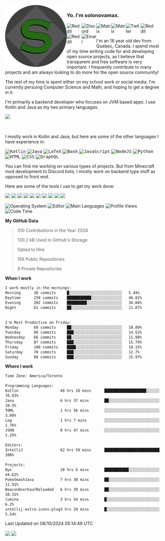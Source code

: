 <img align="left" alt="Avatar" width="200px" src="https://raw.githubusercontent.com/solonovamax/solonovamax/main/solonovamax-circle.png" />

### Yo. I'm solonovamax.

<a href="https://gitlab.com/solonovamax">
    <img align="left" alt="Reddit" width="48px" src="https://img.icons8.com/color/2x/gitlab.png">
</a>

<a href="https://discord.solonovamax.gay">
    <img align="left" alt="Discord" width="48px" src="https://img.icons8.com/color/2x/discord-logo.png">
</a>

<a href="https://matrix.to/#/@solonovamax:matrix.org?#gh-light-mode-only">
    <img align="left" alt="Matrix" width="48px" src="https://img.icons8.com/000000/material/2x/matrix-logo.png">
</a>
<a href="https://matrix.to/#/@solonovamax:matrix.org?#gh-dark-mode-only">
    <img align="left" alt="Matrix" width="48px" src="https://img.icons8.com/FFFFFF/material/2x/matrix-logo.png">
</a>

<a href="https://twitter.com/solonovamax">
    <img align="left" alt="Twitter" width="48px" src="https://img.icons8.com/color/2x/twitter.png">
</a>

<!-- <a href="https://twitch.tv/solonovamax">
    <img align="left" alt="Twitch" width="48px" src="https://img.icons8.com/color/2x/twitch.png">
</a> -->

<a href="https://reddit.com/u/solonovamax">
    <img align="left" alt="Reddit" width="48px" src="https://img.icons8.com/color/2x/reddit.png">
</a>

<a href="https://www.youtube.com/channel/UCTxCeyGu41WfEBT8mXpjHMA">
    <img align="left" alt="Reddit" width="48px" src="https://img.icons8.com/color/2x/youtube.png">
</a>

<a href="mailto:solonovamax@12oclockpoint.com">
    <img align="left" alt="Email" width="48px" src="https://img.icons8.com/fluency/2x/mail.png">
</a>

<!-- <a href="https://open.spotify.com/user/solonovamax">
    <img align="left" alt="Spotify" width="48px" src="https://img.icons8.com/color/2x/spotify.png">
</a> -->

<br/>
<br/>

I'm an 18 year old dev from Quebec, Canada.
I spend most of my time writing code for and developing open source projects, as I believe that transparent and free software is very important.
I frequently contribute to many projects and am always looking to do more for the open source community!

The rest of my time is spent either on my school work or social media. I'm currently persuing Computer Science and Math, and hoping to get a degree in it.

I'm primarily a backend developer who focuses on JVM based apps. I use Kotlin and Java as my two primary languages.


<a href="https://github.com/ryo-ma/github-profile-trophy"><img src="https://github-profile-trophy.vercel.app/?username=solonovamax&margin-w=15&row=1"/></a> 

<br/>

I mostly work in Kotlin and Java, but here are some of the other languages I have experience in:

<kbd><img height="32" alt="Kotlin" src="https://img.icons8.com/color/1x/kotlin.png"></kbd>
<kbd><img height="32" alt="Java" src="https://img.icons8.com/color/1x/java-coffee-cup-logo.png"></kbd>
<kbd><img height="32" alt="LaTeX" src="https://img.icons8.com/color/1x/latex.png"></kbd>
<kbd><img height="32" alt="Bash" src="https://img.icons8.com/color/1x/console.png"></kbd>
<kbd><img height="32" alt="JavaScript" src="https://img.icons8.com/color/1x/javascript.png"></kbd>
<kbd><img height="32" alt="NodeJS" src="https://img.icons8.com/color/1x/nodejs.png"></kbd>
<kbd><img height="32" alt="Python" src="https://img.icons8.com/color/1x/python.png"></kbd>
<kbd><img height="32" alt="HTML" src="https://img.icons8.com/color/1x/html-5.png"></kbd>
<kbd><img height="32" alt="CSS" src="https://img.icons8.com/color/1x/css3.png"></kbd>
<kbd><img height="32" alt="GraphQL" src="https://img.icons8.com/color/1x/graphql.png"></kbd>

You can find me working on various types of projects.
But from Minecraft mod development to Discord bots, I mostly work on backend type stuff as opposed to front end.

Here are some of the tools I use to get my work done:

<kbd><img height="32" src="https://img.icons8.com/color/2x/intellij-idea.png"></kbd>
<kbd><img height="32" src="https://img.icons8.com/color/2x/linux.png"></kbd>
<kbd><img height="32" src="https://img.icons8.com/fluent/2x/console.png"></kbd>
<kbd><img height="32" src="https://img.icons8.com/color/2x/open-source.png"></kbd>
<kbd><img height="32" src="https://img.icons8.com/color/2x/git.png"></kbd>
<kbd><img height="32" src="https://img.icons8.com/color/2x/docker.png"></kbd>
<kbd><img height="32" src="https://img.icons8.com/color/2x/mongodb.png"></kbd>
<kbd><img height="32" src="https://img.icons8.com/color/2x/nginx.png"></kbd>
<a href="?#gh-light-mode-only"><kbd><img height="32" src="https://img.icons8.com/metro/2x/mysql.png"></kbd></a>
<a href="?#gh-dark-mode-only"><kbd><img height="32" src="https://img.icons8.com/FFFFFF/metro/2x/mysql.png"></kbd></a>

![Operating System](https://img.shields.io/badge/OS-Arch%20Linux-informational?style=for-the-badge&logo=Arch%20Linux&logoColor=white&color=007ec6)
![Editor](https://img.shields.io/badge/Editor-IntelliJ%20Idea-informational?style=for-the-badge&logo=IntelliJ%20Idea&logoColor=white&color=007ec6)
![Main Languages](https://img.shields.io/badge/Main%20Languages-Java%20%26%20Kotlin-informational?style=for-the-badge&logo=Java&logoColor=white&color=007ec6)
![Profile Views](https://komarev.com/ghpvc/?username=solonovamax&color=blue&style=for-the-badge)
![Code Time](https://img.shields.io/endpoint?url=https://wakapi.solonovamax.gay/api/compat/shields/v1/solonovamax/interval:all_time&label=Code%20Time&style=for-the-badge&color=blue)

<!--START_SECTION:waka-->
**My GitHub Data**

> 310 Contributions in the Year 2024
> 
> 130.2 kB Used in GitHub's Storage
> 
> Opted to Hire
> 
> 156 Public Repositories
> 
> 9 Private Repositories
> 
**When I work** 

```text
I work mostly in the mornings: 
Morning      30 commits     █░░░░░░░░░░░░░░░░░░░░░░░░   5.44% 
Daytime      258 commits    ███████████░░░░░░░░░░░░░░   46.82% 
Evening      202 commits    █████████░░░░░░░░░░░░░░░░   36.66% 
Night        61 commits     ██░░░░░░░░░░░░░░░░░░░░░░░   11.07%


I'm Most Productive on Friday: 
Monday       60 commits     ██░░░░░░░░░░░░░░░░░░░░░░░   10.89% 
Tuesday      80 commits     ███░░░░░░░░░░░░░░░░░░░░░░   14.52% 
Wednesday    66 commits     ██░░░░░░░░░░░░░░░░░░░░░░░   11.98% 
Thursday     87 commits     ███░░░░░░░░░░░░░░░░░░░░░░   15.79% 
Friday       100 commits    ████░░░░░░░░░░░░░░░░░░░░░   18.15% 
Saturday     70 commits     ███░░░░░░░░░░░░░░░░░░░░░░   12.7% 
Sunday       88 commits     ███░░░░░░░░░░░░░░░░░░░░░░   15.97%

```


**Where I work** 

```text
Time Zone: America/Toronto

Programming Languages: 
Kotlin                   48 hrs 26 mins      ███████████████████░░░░░░   76.93% 
Java                     6 hrs 37 mins       ██░░░░░░░░░░░░░░░░░░░░░░░   10.5% 
TOML                     1 hrs 56 mins       ░░░░░░░░░░░░░░░░░░░░░░░░░   3.08% 
Log                      1 hrs 7 mins        ░░░░░░░░░░░░░░░░░░░░░░░░░   1.76% 
JSON                     0 hrs 47 mins       ░░░░░░░░░░░░░░░░░░░░░░░░░   1.25%

Editors: 
IntelliJ                 62 hrs 59 mins      █████████████████████████   100%

Projects: 
Nyx                      28 hrs 6 mins       ███████████░░░░░░░░░░░░░░   44.62% 
PokeSmashJava            7 hrs 30 mins       ██░░░░░░░░░░░░░░░░░░░░░░░   11.91% 
BeaconOverhaulReloaded   6 hrs 29 mins       ██░░░░░░░░░░░░░░░░░░░░░░░   10.31% 
lumina                   3 hrs 54 mins       █░░░░░░░░░░░░░░░░░░░░░░░░   6.2% 
intellij-extra-icons-plug3 hrs 29 mins       █░░░░░░░░░░░░░░░░░░░░░░░░   5.54%

```


 Last Updated on 06/10/2024 05:14:49 UTC
<!--END_SECTION:waka-->

<div style="white-space:nowrap;width:100%;position: relative;display: inline-block">
<img align="center" src="https://github-readme-stats.vercel.app/api?username=solonovamax&custom_title=solonovamax%27s%20Github%20Stats&langs_count=5&include_all_commits=true&count_private=true&show_icons=true&theme=github_dark"/>
<img align="center" src="https://github-readme-stats.vercel.app/api/wakatime?api_domain=wakapi.dev&username=solonovamax&range=last_30_days&custom_title=solonovamax%27s+Primary+Languages+%28Last+Month%29&langs_count=10&show_icons=true&theme=github_dark"/>
</div>
